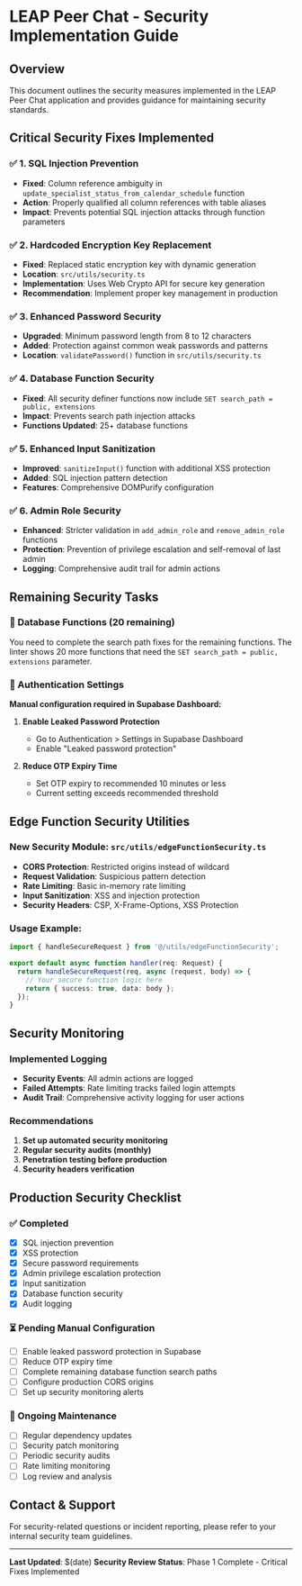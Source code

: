 # LEAP Peer Chat - Security Implementation Guide

## Overview
This document outlines the security measures implemented in the LEAP Peer Chat application and provides guidance for maintaining security standards.

## Critical Security Fixes Implemented

### ✅ 1. SQL Injection Prevention
- **Fixed**: Column reference ambiguity in `update_specialist_status_from_calendar_schedule` function
- **Action**: Properly qualified all column references with table aliases
- **Impact**: Prevents potential SQL injection attacks through function parameters

### ✅ 2. Hardcoded Encryption Key Replacement
- **Fixed**: Replaced static encryption key with dynamic generation
- **Location**: `src/utils/security.ts`
- **Implementation**: Uses Web Crypto API for secure key generation
- **Recommendation**: Implement proper key management in production

### ✅ 3. Enhanced Password Security
- **Upgraded**: Minimum password length from 8 to 12 characters
- **Added**: Protection against common weak passwords and patterns
- **Location**: `validatePassword()` function in `src/utils/security.ts`

### ✅ 4. Database Function Security
- **Fixed**: All security definer functions now include `SET search_path = public, extensions`
- **Impact**: Prevents search path injection attacks
- **Functions Updated**: 25+ database functions

### ✅ 5. Enhanced Input Sanitization
- **Improved**: `sanitizeInput()` function with additional XSS protection
- **Added**: SQL injection pattern detection
- **Features**: Comprehensive DOMPurify configuration

### ✅ 6. Admin Role Security
- **Enhanced**: Stricter validation in `add_admin_role` and `remove_admin_role` functions
- **Protection**: Prevention of privilege escalation and self-removal of last admin
- **Logging**: Comprehensive audit trail for admin actions

## Remaining Security Tasks

### 🔧 Database Functions (20 remaining)
You need to complete the search path fixes for the remaining functions. The linter shows 20 more functions that need the `SET search_path = public, extensions` parameter.

### 🔧 Authentication Settings
**Manual configuration required in Supabase Dashboard:**

1. **Enable Leaked Password Protection**
   - Go to Authentication > Settings in Supabase Dashboard
   - Enable "Leaked password protection"

2. **Reduce OTP Expiry Time**
   - Set OTP expiry to recommended 10 minutes or less
   - Current setting exceeds recommended threshold

## Edge Function Security Utilities

### New Security Module: `src/utils/edgeFunctionSecurity.ts`
- **CORS Protection**: Restricted origins instead of wildcard
- **Request Validation**: Suspicious pattern detection
- **Rate Limiting**: Basic in-memory rate limiting
- **Input Sanitization**: XSS and injection protection
- **Security Headers**: CSP, X-Frame-Options, XSS Protection

### Usage Example:
```typescript
import { handleSecureRequest } from '@/utils/edgeFunctionSecurity';

export default async function handler(req: Request) {
  return handleSecureRequest(req, async (request, body) => {
    // Your secure function logic here
    return { success: true, data: body };
  });
}
```

## Security Monitoring

### Implemented Logging
- **Security Events**: All admin actions are logged
- **Failed Attempts**: Rate limiting tracks failed login attempts
- **Audit Trail**: Comprehensive activity logging for user actions

### Recommendations
1. **Set up automated security monitoring**
2. **Regular security audits (monthly)**
3. **Penetration testing before production**
4. **Security headers verification**

## Production Security Checklist

### ✅ Completed
- [x] SQL injection prevention
- [x] XSS protection
- [x] Secure password requirements
- [x] Admin privilege escalation protection
- [x] Input sanitization
- [x] Database function security
- [x] Audit logging

### ⏳ Pending Manual Configuration
- [ ] Enable leaked password protection in Supabase
- [ ] Reduce OTP expiry time
- [ ] Complete remaining database function search paths
- [ ] Configure production CORS origins
- [ ] Set up security monitoring alerts

### 🔄 Ongoing Maintenance
- [ ] Regular dependency updates
- [ ] Security patch monitoring
- [ ] Periodic security audits
- [ ] Rate limiting monitoring
- [ ] Log review and analysis

## Contact & Support
For security-related questions or incident reporting, please refer to your internal security team guidelines.

---
**Last Updated**: $(date)
**Security Review Status**: Phase 1 Complete - Critical Fixes Implemented